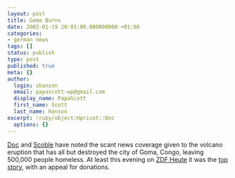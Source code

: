 ```yaml
---
layout: post
title: Goma Burns
date: 2002-01-19 20:01:00.000000000 +01:00
categories:
- german news
tags: []
status: publish
type: post
published: true
meta: {}
author:
  login: shanson
  email: papascott-wp@gmail.com
  display_name: PapaScott
  first_name: Scott
  last_name: Hanson
excerpt: !ruby/object:Hpricot::Doc
  options: {}
---
```

<p><a href="http://doc.weblogs.com/2002/01/19#what">Doc</a> and <a href="http://radio.weblogs.com/0001011/2002/01/19.html#a1004">Scoble</a> have noted the scant news coverage given to the volcano eruption that has all but destroyed the city of Goma, Congo, leaving 500,000 people homeless. At least this evening on <a href="http://www.heute.t-online.de/">ZDF Heute</a> it was the <a href="http://www.heute.t-online.de/ZDFheute/artikel/0,1251,POL-0-175938,00.html">top story</a>, with an appeal for donations.</p>

